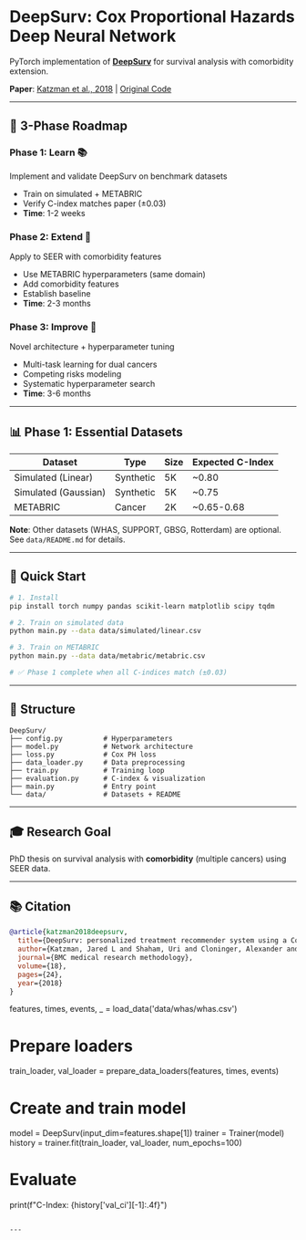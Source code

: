# DeepSurv: Cox Proportional Hazards Deep Neural Network

PyTorch implementation of **[DeepSurv](https://arxiv.org/abs/1606.00931)** for survival analysis with comorbidity extension.

**Paper**: [Katzman et al., 2018](https://arxiv.org/abs/1606.00931) | [Original Code](https://github.com/jaredleekatzman/DeepSurv)

---

## 🎯 3-Phase Roadmap

### **Phase 1: Learn** 📚
Implement and validate DeepSurv on benchmark datasets
- Train on simulated + METABRIC
- Verify C-index matches paper (±0.03)
- **Time**: 1-2 weeks

### **Phase 2: Extend** 🔬
Apply to SEER with comorbidity features
- Use METABRIC hyperparameters (same domain)
- Add comorbidity features
- Establish baseline
- **Time**: 2-3 months

### **Phase 3: Improve** 🎯
Novel architecture + hyperparameter tuning
- Multi-task learning for dual cancers
- Competing risks modeling
- Systematic hyperparameter search
- **Time**: 3-6 months

---

## 📊 Phase 1: Essential Datasets

| Dataset | Type | Size | Expected C-Index |
|---------|------|------|------------------|
| Simulated (Linear) | Synthetic | 5K | ~0.80 |
| Simulated (Gaussian) | Synthetic | 5K | ~0.75 |
| METABRIC | Cancer | 2K | ~0.65-0.68 |

**Note**: Other datasets (WHAS, SUPPORT, GBSG, Rotterdam) are optional. See `data/README.md` for details.

---

## 🚀 Quick Start

```bash
# 1. Install
pip install torch numpy pandas scikit-learn matplotlib scipy tqdm

# 2. Train on simulated data
python main.py --data data/simulated/linear.csv

# 3. Train on METABRIC
python main.py --data data/metabric/metabric.csv

# ✅ Phase 1 complete when all C-indices match (±0.03)
```

---

## 📁 Structure

```
DeepSurv/
├── config.py          # Hyperparameters
├── model.py           # Network architecture
├── loss.py            # Cox PH loss
├── data_loader.py     # Data preprocessing
├── train.py           # Training loop
├── evaluation.py      # C-index & visualization
├── main.py            # Entry point
└── data/              # Datasets + README
```

---

## 🎓 Research Goal

PhD thesis on survival analysis with **comorbidity** (multiple cancers) using SEER data.

---

## 📚 Citation

```bibtex
@article{katzman2018deepsurv,
  title={DeepSurv: personalized treatment recommender system using a Cox proportional hazards deep neural network},
  author={Katzman, Jared L and Shaham, Uri and Cloninger, Alexander and Bates, Jonathan and Jiang, Tingting and Kluger, Yuval},
  journal={BMC medical research methodology},
  volume={18},
  pages={24},
  year={2018}
}
```
features, times, events, _ = load_data('data/whas/whas.csv')

# Prepare loaders
train_loader, val_loader = prepare_data_loaders(features, times, events)

# Create and train model
model = DeepSurv(input_dim=features.shape[1])
trainer = Trainer(model)
history = trainer.fit(train_loader, val_loader, num_epochs=100)

# Evaluate
print(f"C-Index: {history['val_ci'][-1]:.4f}")
```

---
